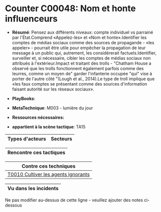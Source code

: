 # Counter C00048: Nom et honte influenceurs

* **Résumé**: Pensez aux différents niveaux: compte individuel vs parrainé par l'État.Comprend «Appelez-les» et «Nom et honte».Identifier les comptes de médias sociaux comme des sources de propagande - «les appeler» - pourrait être utile pour empêcher la propagation de leur message à un public qui, autrement, les considérerait factuels.Identifier, surveiller et, si nécessaire, cibler les comptes de médias sociaux non attribués à l'extérieur.Impact et traitant des trolls - "Chatham House a observé que les trolls fonctionnent également parfois comme des leurres, comme un moyen de" garder l'infanterie occupée "qui" vise à porter de l'autre côté "(Lough et al., 2014).Le type de troll implique que «les faux comptes se présentant comme des sources d'information faisant autorité sur les réseaux sociaux».

* **PlayBooks**:

* **MetaTechnique**: M003 - lumière du jour

* **Ressources nécessaires:**

* **appartient à la scène tactique**: TA15


|Types d'acteurs |Secteurs |
|----------- |------- |



|Rencontre ces tactiques |
|---------------------- |



|Contre ces techniques |
|------------------------- |
|[T0010 Cultiver les agents ignorants](../../generated_pages/techniques/T0010.md) |



|Vu dans les incidents |
|----------------- |


Ne pas modifier au-dessus de cette ligne - veuillez ajouter des notes ci-dessous